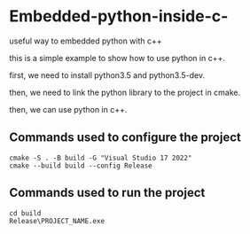 # Embedded-python-inside-c-
useful way to embedded python with c++

this is a simple example to show how to use python in c++.

first, we need to install python3.5 and python3.5-dev.

then, we need to link the python library to the project in cmake.

then, we can use python in c++.

## Commands used to configure the project
```
cmake -S . -B build -G "Visual Studio 17 2022"
cmake --build build --config Release
```

## Commands used to run the project
```
cd build
Release\PROJECT_NAME.exe
```

